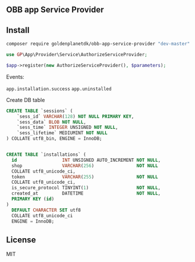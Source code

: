 OBB app Service Provider
---------------------------------------

Install
-------
```bash
composer require goldenplanetdk/obb-app-service-provider "dev-master"
```

```php
use GP\App\Provider\Service\AuthorizeServiceProvider;

$app->register(new AuthorizeServiceProvider(), $parameters);
```

Events:

`app.installation.success`
`app.uninstalled`


Create DB table

```sql
CREATE TABLE `sessions` (
    `sess_id` VARCHAR(128) NOT NULL PRIMARY KEY,
    `sess_data` BLOB NOT NULL,
    `sess_time` INTEGER UNSIGNED NOT NULL,
    `sess_lifetime` MEDIUMINT NOT NULL
) COLLATE utf8_bin, ENGINE = InnoDB;


CREATE TABLE `installations` (
  id                 INT UNSIGNED AUTO_INCREMENT NOT NULL,
  shop               VARCHAR(256)                NOT NULL
  COLLATE utf8_unicode_ci,
  token              VARCHAR(255)                NOT NULL
  COLLATE utf8_unicode_ci,
  is_secure_protocol TINYINT(1)                  NOT NULL,
  created_at         DATETIME                    NOT NULL,
  PRIMARY KEY (id)
)
  DEFAULT CHARACTER SET utf8
  COLLATE utf8_unicode_ci
  ENGINE = InnoDB;
```

License
-------
MIT
